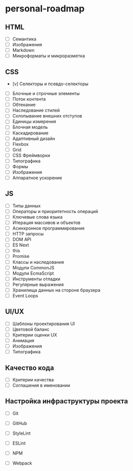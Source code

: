 # personal-roadmap

## HTML

- [ ]	Cемантика
- [ ]	Изображения
- [ ]	Markdown
- [ ]	Микроформаты и микроразметка

## CSS

- [v]	Селекторы и псевдо-селекторы
- [ ]	Блочные и строчные элементы
- [ ]	Поток контента
- [ ]	Обтекание
- [ ]	Наследование стилей
- [ ]	Схлопывание внешних отступов
- [ ]	Единицы измерения
- [ ]	Блочная модель
- [ ]	Каскадирование
- [ ]	Адаптивный дизайн
- [ ]	Flexbox
- [ ]	Grid
- [ ]	CSS Фреймворки
- [ ]	Типографика
- [ ]	Формы
- [ ]	Изображения
- [ ]	Аппаратное ускорение

## JS

- [ ]	Типы данных
- [ ]	Операторы и приоритетность операций
- [ ]	Ключевые слова языка
- [ ]	Итерация массивов и объектов
- [ ]	Асинхронное программирование
- [ ]	HTTP запросы
- [ ]	DOM API
- [ ]	ES Next
- [ ]	this
- [ ]	Promise
- [ ]	Классы и наследование
- [ ]	Модули CommonJS
- [ ]	Модули EcmaScript
- [ ]	Инструменты отладки
- [ ]	Регулярные выражения
- [ ]	Хранилища данных на стороне браузера
- [ ]	Event Loops

## UI/UX

- [ ]	Шаблоны проектирования UI
- [ ]	Цветовой баланс
- [ ]	Критерии оценки UX
- [ ]	Анимация
- [ ]	Изображения
- [ ]	Типографика
	
## Качество кода

- [ ] Критерии качества
- [ ] Соглашения в именовании

## Настройка инфраструктуры проекта

- [ ]	Git
- [ ] GitHub
- [ ] StyleLint
- [ ] ESLint
- [ ] NPM
- [ ] Webpack



